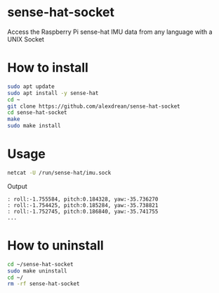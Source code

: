 # sense-hat-socket
Access the Raspberry Pi sense-hat IMU data from any language with a UNIX Socket

# How to install
```bash
sudo apt update
sudo apt install -y sense-hat
cd ~
git clone https://github.com/alexdrean/sense-hat-socket
cd sense-hat-socket
make
sudo make install
```

# Usage
```bash
netcat -U /run/sense-hat/imu.sock
```

Output
```
: roll:-1.755584, pitch:0.184328, yaw:-35.736270
: roll:-1.754425, pitch:0.185284, yaw:-35.738821
: roll:-1.752745, pitch:0.186840, yaw:-35.741755
...
```

# How to uninstall
```bash
cd ~/sense-hat-socket
sudo make uninstall
cd ~/
rm -rf sense-hat-socket
```
